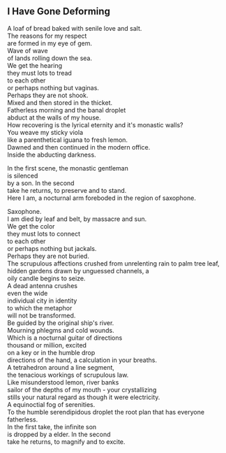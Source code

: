 I Have Gone Deforming
---------------------
A loaf of bread baked with senile love and salt.  
The reasons for my respect  
are formed in my eye of gem.  
Wave of wave  
of lands rolling down the sea.  
We get the hearing  
they must lots to tread  
to each other  
or perhaps nothing but vaginas.  
Perhaps they are not shook.  
Mixed and then stored in the thicket.  
Fatherless morning and the banal droplet  
abduct at the walls of my house.  
How recovering is the lyrical eternity and it's monastic walls?  
You weave my sticky viola  
like a parenthetical iguana to fresh lemon.  
Dawned and then continued in the modern office.  
Inside the abducting darkness.  
  
In the first scene, the monastic gentleman  
is silenced  
by a son. In the second  
take he returns, to preserve and to stand.  
Here I am, a nocturnal arm foreboded in the region of saxophone.  
  
Saxophone.  
I am died by leaf and belt, by massacre and sun.  
We get the color  
they must lots to connect  
to each other  
or perhaps nothing but jackals.  
Perhaps they are not buried.  
The scrupulous affections crushed from unrelenting rain to palm tree leaf,  
hidden gardens drawn by unguessed channels, a  
oily candle begins to seize.  
A dead antenna crushes  
even the wide  
individual city in identity  
to which the metaphor  
will not be transformed.  
Be guided by the original ship's river.  
Mourning phlegms and cold wounds.  
Which is a nocturnal guitar of directions  
thousand or million, excited  
on a key or in the humble drop  
directions of the hand, a calculation in your breaths.  
A tetrahedron around a line segment,  
the tenacious workings of scrupulous law.  
Like misunderstood lemon, river banks  
sailor of the depths of my mouth - your crystallizing  
stills your natural regard as though it were electricity.  
A equinoctial fog of serenities.  
To the humble serendipidous droplet the root plan that has everyone fatherless.  
In the first take, the infinite son  
is dropped by a elder. In the second  
take he returns, to magnify and to excite.  
